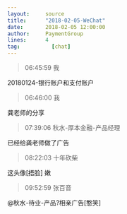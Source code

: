 ```yaml
---
layout:     source 
title:      "2018-02-05-WeChat"
date:       2018-02-05 12:00:00
author:     PaymentGroup
lines:      4 
tag:		  [chat]
---
```

> 06:45:59  我  
   
20180124-银行账户和支付账户  
   
> 06:46:00  我  
   
龚老师的分享  
   
> 07:39:06  秋水-厚本金融-产品经理  
   
已经给龚老师做了广告  
   
> 08:22:03  十年砍柴  
   
这头像[捂脸]   嫩  
   
> 09:52:59  张百音  
   
@秋水-待业-产品?相亲广告[憨笑]  
   
